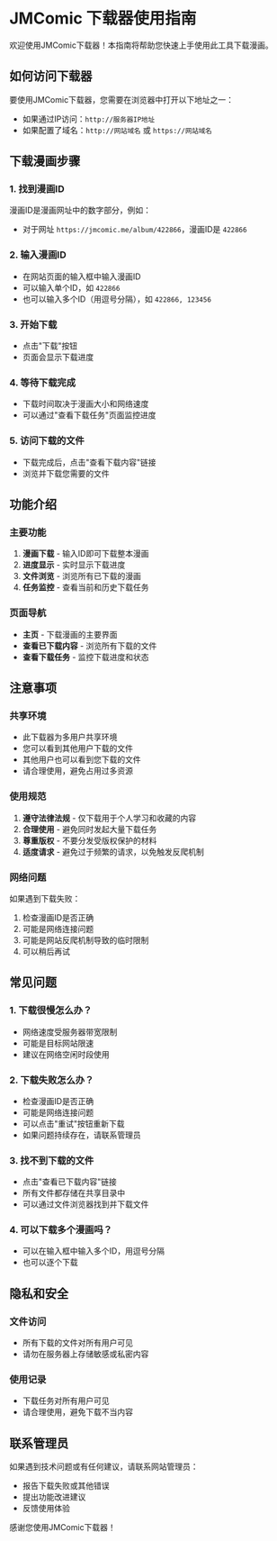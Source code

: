 # JMComic 下载器使用指南

欢迎使用JMComic下载器！本指南将帮助您快速上手使用此工具下载漫画。

## 如何访问下载器

要使用JMComic下载器，您需要在浏览器中打开以下地址之一：

- 如果通过IP访问：`http://服务器IP地址`
- 如果配置了域名：`http://网站域名` 或 `https://网站域名`

## 下载漫画步骤

### 1. 找到漫画ID
漫画ID是漫画网址中的数字部分，例如：
- 对于网址 `https://jmcomic.me/album/422866`，漫画ID是 `422866`

### 2. 输入漫画ID
- 在网站页面的输入框中输入漫画ID
- 可以输入单个ID，如 `422866`
- 也可以输入多个ID（用逗号分隔），如 `422866, 123456`

### 3. 开始下载
- 点击"下载"按钮
- 页面会显示下载进度

### 4. 等待下载完成
- 下载时间取决于漫画大小和网络速度
- 可以通过"查看下载任务"页面监控进度

### 5. 访问下载的文件
- 下载完成后，点击"查看下载内容"链接
- 浏览并下载您需要的文件

## 功能介绍

### 主要功能
1. **漫画下载** - 输入ID即可下载整本漫画
2. **进度显示** - 实时显示下载进度
3. **文件浏览** - 浏览所有已下载的漫画
4. **任务监控** - 查看当前和历史下载任务

### 页面导航
- **主页** - 下载漫画的主要界面
- **查看已下载内容** - 浏览所有下载的文件
- **查看下载任务** - 监控下载进度和状态

## 注意事项

### 共享环境
- 此下载器为多用户共享环境
- 您可以看到其他用户下载的文件
- 其他用户也可以看到您下载的文件
- 请合理使用，避免占用过多资源

### 使用规范
1. **遵守法律法规** - 仅下载用于个人学习和收藏的内容
2. **合理使用** - 避免同时发起大量下载任务
3. **尊重版权** - 不要分发受版权保护的材料
4. **适度请求** - 避免过于频繁的请求，以免触发反爬机制

### 网络问题
如果遇到下载失败：
1. 检查漫画ID是否正确
2. 可能是网络连接问题
3. 可能是网站反爬机制导致的临时限制
4. 可以稍后再试

## 常见问题

### 1. 下载很慢怎么办？
- 网络速度受服务器带宽限制
- 可能是目标网站限速
- 建议在网络空闲时段使用

### 2. 下载失败怎么办？
- 检查漫画ID是否正确
- 可能是网络连接问题
- 可以点击"重试"按钮重新下载
- 如果问题持续存在，请联系管理员

### 3. 找不到下载的文件
- 点击"查看已下载内容"链接
- 所有文件都存储在共享目录中
- 可以通过文件浏览器找到并下载文件

### 4. 可以下载多个漫画吗？
- 可以在输入框中输入多个ID，用逗号分隔
- 也可以逐个下载

## 隐私和安全

### 文件访问
- 所有下载的文件对所有用户可见
- 请勿在服务器上存储敏感或私密内容

### 使用记录
- 下载任务对所有用户可见
- 请合理使用，避免下载不当内容

## 联系管理员

如果遇到技术问题或有任何建议，请联系网站管理员：
- 报告下载失败或其他错误
- 提出功能改进建议
- 反馈使用体验

感谢您使用JMComic下载器！